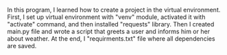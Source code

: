 In this program, I learned how to create a project in the virtual environment. First, I set up virtual environment with "venv" module, activated it with "activate" command, and then installed "requests" library. Then I created main.py file and wrote a script that greets a user and informs him or her about weather. At the end, I "requirments.txt" file where all dependencies are saved.
